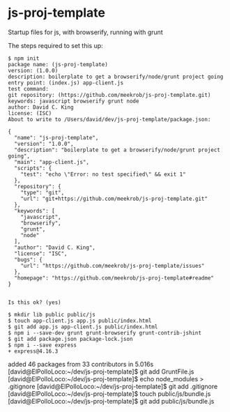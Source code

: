 # js-proj-template
Startup files for js, with browserify, running with grunt

The steps required to set this up:
```
$ npm init
package name: (js-proj-template) 
version: (1.0.0) 
description: boilerplate to get a browserify/node/grunt project going
entry point: (index.js) app-client.js
test command: 
git repository: (https://github.com/meekrob/js-proj-template.git) 
keywords: javascript browserify grunt node 
author: David C. King
license: (ISC) 
About to write to /Users/david/dev/js-proj-template/package.json:

{
  "name": "js-proj-template",
  "version": "1.0.0",
  "description": "boilerplate to get a browserify/node/grunt project going",
  "main": "app-client.js",
  "scripts": {
    "test": "echo \"Error: no test specified\" && exit 1"
  },
  "repository": {
    "type": "git",
    "url": "git+https://github.com/meekrob/js-proj-template.git"
  },
  "keywords": [
    "javascript",
    "browserify",
    "grunt",
    "node"
  ],
  "author": "David C. King",
  "license": "ISC",
  "bugs": {
    "url": "https://github.com/meekrob/js-proj-template/issues"
  },
  "homepage": "https://github.com/meekrob/js-proj-template#readme"
}


Is this ok? (yes)
```

```
$ mkdir lib public public/js 
$ touch app-client.js app.js public/index.html
$ git add app.js app-client.js public/index.html
$ npm i --save-dev grunt grunt-browserify grunt-contrib-jshint
$ git add package.json package-lock.json
$ npm i --save express
+ express@4.16.3
```
added 46 packages from 33 contributors in 5.016s
[david@ElPolloLoco:~/dev/js-proj-template]$ git add GruntFile.js
[david@ElPolloLoco:~/dev/js-proj-template]$ echo node_modules > .gitignore
[david@ElPolloLoco:~/dev/js-proj-template]$ git add .gitignore
[david@ElPolloLoco:~/dev/js-proj-template]$ touch public/js/bundle.js
[david@ElPolloLoco:~/dev/js-proj-template]$ git add public/js/bundle.js
```
